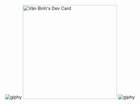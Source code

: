 ![giphy](https://user-images.githubusercontent.com/65479519/224552255-a3d65aa3-16c7-47e4-9bae-972dbfbce4e6.gif)
<a href="https://app.daily.dev/binhstatic"><img src="https://api.daily.dev/devcards/75a080b80d1149feb52cd8391427b454.png?r=xmn" width="300" alt="Văn Bình's Dev Card"/></a>
![giphy](https://user-images.githubusercontent.com/65479519/224552255-a3d65aa3-16c7-47e4-9bae-972dbfbce4e6.gif)
